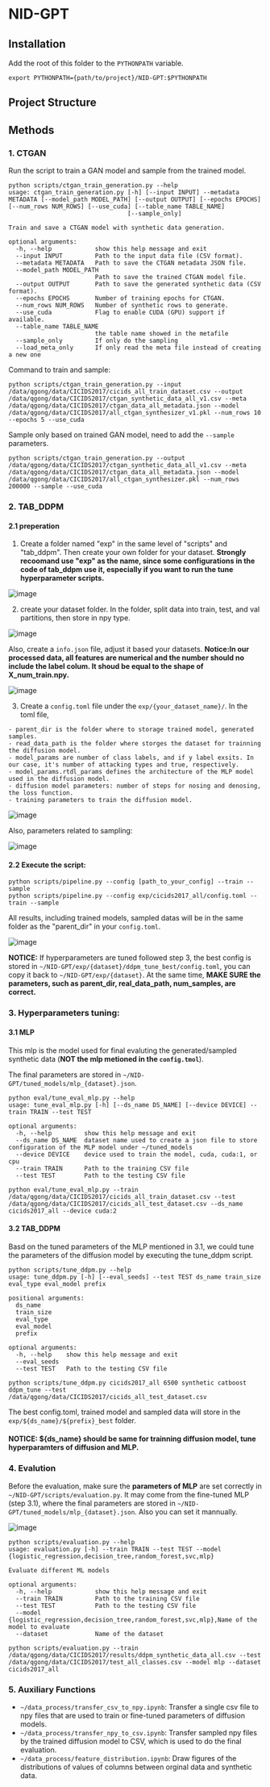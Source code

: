 # NID-GPT

## Installation
Add the root of this folder to the ```PYTHONPATH``` variable.
```
export PYTHONPATH={path/to/project}/NID-GPT:$PYTHONPATH
```

## Project Structure 

## Methods

### 1. CTGAN
Run the script to train a GAN model and sample from the trained model.  
```
python scripts/ctgan_train_generation.py --help
usage: ctgan_train_generation.py [-h] [--input INPUT] --metadata METADATA [--model_path MODEL_PATH] [--output OUTPUT] [--epochs EPOCHS] [--num_rows NUM_ROWS] [--use_cuda] [--table_name TABLE_NAME]
                                 [--sample_only]

Train and save a CTGAN model with synthetic data generation.

optional arguments:
  -h, --help            show this help message and exit
  --input INPUT         Path to the input data file (CSV format).
  --metadata METADATA   Path to save the CTGAN metadata JSON file.
  --model_path MODEL_PATH
                        Path to save the trained CTGAN model file.
  --output OUTPUT       Path to save the generated synthetic data (CSV format).
  --epochs EPOCHS       Number of training epochs for CTGAN.
  --num_rows NUM_ROWS   Number of synthetic rows to generate.
  --use_cuda            Flag to enable CUDA (GPU) support if available.
  --table_name TABLE_NAME
                        the table name showed in the metafile
  --sample_only         If only do the sampling
  --load_meta_only      If only read the meta file instead of creating a new one
```

Command to train and sample:
```
python scripts/ctgan_train_generation.py --input /data/qgong/data/CICIDS2017/cicids_all_train_dataset.csv --output /data/qgong/data/CICIDS2017/ctgan_synthetic_data_all_v1.csv --meta /data/qgong/data/CICIDS2017/ctgan_data_all_metadata.json --model /data/qgong/data/CICIDS2017/all_ctgan_synthesizer_v1.pkl --num_rows 10 --epochs 5 --use_cuda
```

Sample only based on trained GAN model, need to add the ```--sample``` parameters. 
```
python scripts/ctgan_train_generation.py --output /data/qgong/data/CICIDS2017/ctgan_synthetic_data_all_v1.csv --meta /data/qgong/data/CICIDS2017/ctgan_data_all_metadata.json --model /data/qgong/data/CICIDS2017/all_ctgan_synthesizer.pkl --num_rows 200000 --sample --use_cuda
```

### 2. TAB_DDPM

#### 2.1 preperation 
1. Create a folder named "exp" in the same level of "scripts" and "tab_ddpm". Then create your own folder for your dataset. **Strongly recoomand use "exp" as the name, since some configurations in the code of tab_ddpm use it, especially if you want to run the tune hyperparameter scripts.**

![image](resource/01_config_folder.png)

2. create your dataset folder. In the folder, split data into train, test, and val partitions, then store in npy type. 

![image](resource/03_data_folder.png)

Also, create a ```info.json``` file, adjust it based your datasets. **Notice:In our processed data, all features are numerical and the number should no include the label colum. It shoud be equal to the shape of X_num_train.npy.**

![image](resource/04_info_json.png)

3. Create a ```config.toml``` file under the ```exp/{your_dataset_name}/```. In the toml file, 
```
- parent_dir is the folder where to storage trained model, generated samples. 
- read_data_path is the folder where storges the dataset for trainning the diffusion model. 
- model_params are number of class labels, and if y label exsits. In our case, it's number of attacking types and true, respectively. 
- model_params.rtdl_params defines the architecture of the MLP model used in the diffusion model. 
- diffusion model parameters: number of steps for nosing and denosing, the loss function.  
- training parameters to train the diffusion model. 
```
![image](resource/02_toml_config.png)

Also, parameters related to sampling:

![image](resource/02_toml_config_sampling.png)


#### 2.2 Execute the script:
```
python scripts/pipeline.py --config [path_to_your_config] --train --sample 
python scripts/pipeline.py --config exp/cicids2017_all/config.toml --train --sample
```
All results, including trained models, sampled datas will be in the same folder as the "parent_dir" in your ```config.toml```.

![image](resource/05_gen_results.png)

**NOTICE:** If hyperparameters are tuned followed step 3, the best config is stored in ```~/NID-GPT/exp/{dataset}/ddpm_tune_best/config.toml```, you can copy it back to ```~/NID-GPT/exp/{dataset}```. At the same time, **MAKE SURE the parameters, such as parent_dir, real_data_path, num_samples, are correct.**


### 3. Hyperparameters tuning:
#### 3.1 MLP
This mlp is the model used for final evaluting the generated/sampled synthetic data (**NOT the mlp metioned in the ```config.tmol```**).

The final parameters are stored in ```~/NID-GPT/tuned_models/mlp_{dataset}.json```.


```
python eval/tune_eval_mlp.py --help
usage: tune_eval_mlp.py [-h] [--ds_name DS_NAME] [--device DEVICE] --train TRAIN --test TEST

optional arguments:
  -h, --help         show this help message and exit
  --ds_name DS_NAME  dataset name used to create a json file to store configuration of the MLP model under ~/tuned_models
  --device DEVICE    device used to train the model, cuda, cuda:1, or cpu
  --train TRAIN      Path to the training CSV file
  --test TEST        Path to the testing CSV file
```
```
python eval/tune_eval_mlp.py --train /data/qgong/data/CICIDS2017/cicids_all_train_dataset.csv --test /data/qgong/data/CICIDS2017/cicids_all_test_dataset.csv --ds_name cicids2017_all --device cuda:2
```

#### 3.2 TAB_DDPM
Basd on the tuned parameters of the MLP mentioned in 3.1, we could tune the parameters of the diffusion model by executing the tune_ddpm script. 

```
python scripts/tune_ddpm.py --help
usage: tune_ddpm.py [-h] [--eval_seeds] --test TEST ds_name train_size eval_type eval_model prefix

positional arguments:
  ds_name 
  train_size
  eval_type
  eval_model
  prefix

optional arguments:
  -h, --help    show this help message and exit
  --eval_seeds
  --test TEST   Path to the testing CSV file
```
```
python scripts/tune_ddpm.py cicids2017_all 6500 synthetic catboost ddpm_tune --test /data/qgong/data/CICIDS2017/cicids_all_test_dataset.csv
```

The best config.toml, trained model and sampled data will store in the ```exp/${ds_name}/${prefix}_best``` folder. 

#### NOTICE: ${ds_name} should be same for trainning diffusion model, tune hyperparamters of diffusion and MLP. 

### 4. Evalution 

Before the evaluation, make sure the **parameters of MLP** are set correctly in ```~/NID-GPT/scripts/evaluation.py```. It may come from the fine-tuned MLP (step 3.1), where the final parameters are stored in ```~/NID-GPT/tuned_models/mlp_{dataset}.json```. Also you can set it mannually. 

![image](resource/06_eval_dataset_mlp_config.png)

```
python scripts/evaluation.py --help
usage: evaluation.py [-h] --train TRAIN --test TEST --model {logistic_regression,decision_tree,random_forest,svc,mlp}

Evaluate different ML models

optional arguments:
  -h, --help            show this help message and exit
  --train TRAIN         Path to the training CSV file
  --test TEST           Path to the testing CSV file
  --model               {logistic_regression,decision_tree,random_forest,svc,mlp},Name of the model to evaluate
  --dataset             Name of the dataset
```

```
python scripts/evaluation.py --train /data/qgong/data/CICIDS2017/results/ddpm_synthetic_data_all.csv --test /data/qgong/data/CICIDS2017/test_all_classes.csv --model mlp --dataset cicids2017_all
```

### 5. Auxiliary Functions
- ```~/data_process/transfer_csv_to_npy.ipynb```: Transfer a single csv file to npy files that are used to train or fine-tuned parameters of diffusion models. 
- ```~/data_process/transfer_npy_to_csv.ipynb```: Transfer sampled npy files by the trained diffusion model to CSV, which is used to do the final evaluation.  
- ```~/data_process/feature_distribution.ipynb```: Draw figures of the distributions of values of columns between orginal data and synthetic data. 
